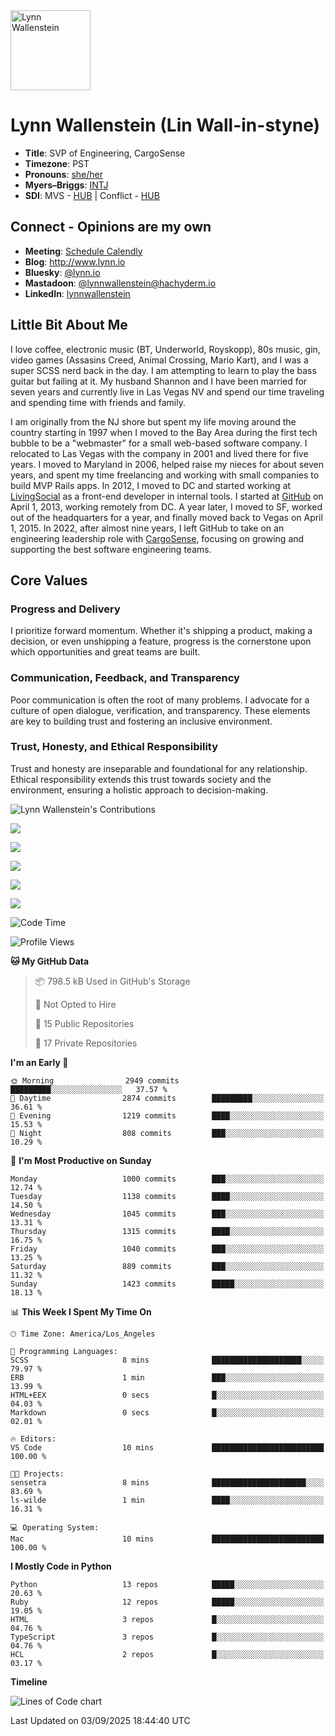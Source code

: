<img src="https://user-images.githubusercontent.com/2606/58603343-41cfc300-8245-11e9-9777-331a47ceb635.jpg" alt="Lynn Wallenstein" width="128px" align="center" />


# Lynn Wallenstein (Lin Wall-in-styne)

- **Title**: SVP of Engineering, CargoSense
- **Timezone**: PST
- **Pronouns**: [she/her](https://pronouns.org/she-her)
- **Myers–Briggs**: [INTJ](https://www.16personalities.com/intj-personality)
- **SDI**: MVS - [HUB](strength-deployment-inventory.pdf) | Conflict - [HUB](strength-deployment-inventory.pdf)

## Connect - Opinions are my own
- **Meeting**: [Schedule Calendly](https://calendly.com/lynnwallenstein)
- **Blog**: http://www.lynn.io
- **Bluesky**: [@lynn.io](https://bsky.app/profile/lynn.io)
- **Mastadoon**: [@lynnwallenstein@hachyderm.io](https://hachyderm.io/web/@lynnwallenstein)
- **LinkedIn**: [lynnwallenstein](https://www.linkedin.com/in/lynnwallenstein/) 


## Little Bit About Me

I love coffee, electronic music (BT, Underworld, Royskopp), 80s music, gin, video games (Assasins Creed, Animal Crossing, Mario Kart), and I was a super SCSS nerd back in the day. I am attempting to learn to play the bass guitar but failing at it. My husband Shannon and I have been married for seven years and currently live in Las Vegas NV and spend our time traveling and spending time with friends and family.

I am originally from the NJ shore but spent my life moving around the country starting in 1997 when I moved to the Bay Area during the first tech bubble to be a "webmaster" for a small web-based software company. I relocated to Las Vegas with the company in 2001 and lived there for five years. I moved to Maryland in 2006, helped raise my nieces for about seven years, and spent my time freelancing and working with small companies to build MVP Rails apps. In 2012, I moved to DC and started working at [LivingSocial](https://www.livingsocial.com/) as a front-end developer in internal tools. I started at [GitHub](https://www.github.com) on April 1, 2013, working remotely from DC. A year later, I moved to SF, worked out of the headquarters for a year, and finally moved back to Vegas on April 1, 2015. In 2022, after almost nine years, I left GitHub to take on an engineering leadership role with [CargoSense](http://www.cargosense.com), focusing on growing and supporting the best software engineering teams. 

## Core Values

### Progress and Delivery

I prioritize forward momentum. Whether it's shipping a product, making a decision, or even unshipping a feature, progress is the cornerstone upon which opportunities and great teams are built.

### Communication, Feedback, and Transparency

Poor communication is often the root of many problems. I advocate for a culture of open dialogue, verification, and transparency. These elements are key to building trust and fostering an inclusive environment.

### Trust, Honesty, and Ethical Responsibility

Trust and honesty are inseparable and foundational for any relationship. Ethical responsibility extends this trust towards society and the environment, ensuring a holistic approach to decision-making.

<img src="https://raw.githubusercontent.com/lynnwallenstein/lynnwallenstein/main/images/contributions.png" alt="Lynn Wallenstein's Contributions" />

![](http://github-profile-summary-cards.vercel.app/api/cards/profile-details?username=lynnwallenstein&theme=default)

![](http://github-profile-summary-cards.vercel.app/api/cards/repos-per-language?username=lynnwallenstein&theme=default)

![](http://github-profile-summary-cards.vercel.app/api/cards/most-commit-language?username=lynnwallenstein&theme=default)

![](http://github-profile-summary-cards.vercel.app/api/cards/stats?username=lynnwallenstein&theme=default)

![](http://github-profile-summary-cards.vercel.app/api/cards/productive-time?username=lynnwallenstein&theme=default&utcOffset=8)

<!--START_SECTION:waka-->
![Code Time](http://img.shields.io/badge/Code%20Time-168%20hrs%2029%20mins-blue)

![Profile Views](http://img.shields.io/badge/Profile%20Views-0-blue)

**🐱 My GitHub Data** 

> 📦 798.5 kB Used in GitHub's Storage 
 > 
> 🚫 Not Opted to Hire
 > 
> 📜 15 Public Repositories 
 > 
> 🔑 17 Private Repositories 
 > 
**I'm an Early 🐤** 

```text
🌞 Morning                2949 commits        █████████░░░░░░░░░░░░░░░░   37.57 % 
🌆 Daytime                2874 commits        █████████░░░░░░░░░░░░░░░░   36.61 % 
🌃 Evening                1219 commits        ████░░░░░░░░░░░░░░░░░░░░░   15.53 % 
🌙 Night                  808 commits         ███░░░░░░░░░░░░░░░░░░░░░░   10.29 % 
```
📅 **I'm Most Productive on Sunday** 

```text
Monday                   1000 commits        ███░░░░░░░░░░░░░░░░░░░░░░   12.74 % 
Tuesday                  1138 commits        ████░░░░░░░░░░░░░░░░░░░░░   14.50 % 
Wednesday                1045 commits        ███░░░░░░░░░░░░░░░░░░░░░░   13.31 % 
Thursday                 1315 commits        ████░░░░░░░░░░░░░░░░░░░░░   16.75 % 
Friday                   1040 commits        ███░░░░░░░░░░░░░░░░░░░░░░   13.25 % 
Saturday                 889 commits         ███░░░░░░░░░░░░░░░░░░░░░░   11.32 % 
Sunday                   1423 commits        █████░░░░░░░░░░░░░░░░░░░░   18.13 % 
```


📊 **This Week I Spent My Time On** 

```text
🕑︎ Time Zone: America/Los_Angeles

💬 Programming Languages: 
SCSS                     8 mins              ████████████████████░░░░░   79.97 % 
ERB                      1 min               ███░░░░░░░░░░░░░░░░░░░░░░   13.99 % 
HTML+EEX                 0 secs              █░░░░░░░░░░░░░░░░░░░░░░░░   04.03 % 
Markdown                 0 secs              █░░░░░░░░░░░░░░░░░░░░░░░░   02.01 % 

🔥 Editors: 
VS Code                  10 mins             █████████████████████████   100.00 % 

🐱‍💻 Projects: 
sensetra                 8 mins              █████████████████████░░░░   83.69 % 
ls-wilde                 1 min               ████░░░░░░░░░░░░░░░░░░░░░   16.31 % 

💻 Operating System: 
Mac                      10 mins             █████████████████████████   100.00 % 
```

**I Mostly Code in Python** 

```text
Python                   13 repos            █████░░░░░░░░░░░░░░░░░░░░   20.63 % 
Ruby                     12 repos            █████░░░░░░░░░░░░░░░░░░░░   19.05 % 
HTML                     3 repos             █░░░░░░░░░░░░░░░░░░░░░░░░   04.76 % 
TypeScript               3 repos             █░░░░░░░░░░░░░░░░░░░░░░░░   04.76 % 
HCL                      2 repos             █░░░░░░░░░░░░░░░░░░░░░░░░   03.17 % 
```



**Timeline**

![Lines of Code chart](https://raw.githubusercontent.com/lynnwallenstein/lynnwallenstein/main/assets/bar_graph.png)


 Last Updated on 03/09/2025 18:44:40 UTC
<!--END_SECTION:waka-->
